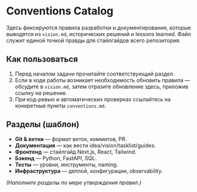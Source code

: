 # Conventions Catalog

Здесь фиксируются правила разработки и документирования, которые выводятся из `vision.md`, исторических решений и lessons learned. Файл служит единой точкой правды для стайлгайдов всего репозитория.

## Как пользоваться
1. Перед началом задачи прочитайте соответствующий раздел.
2. Если в ходе работы возникает необходимость обновить правила — обсудите в `vision.md`, затем отразите обновление здесь, приложив ссылку на решение.
3. При код-ревью и автоматических проверках ссылайтесь на конкретные пункты `conventions.md`.

## Разделы (шаблон)
- **Git & ветки** — формат веток, коммитов, PR.
- **Документация** — как вести idea/vision/tasklist/guides.
- **Фронтенд** — стайлгайд Next.js, React, Tailwind.
- **Бэкенд** — Python, FastAPI, SQL.
- **Тесты** — уровни, инструменты, naming.
- **Инфраструктура** — деплой, конфигурации, observability.

*(Наполните разделы по мере утверждения правил.)*
